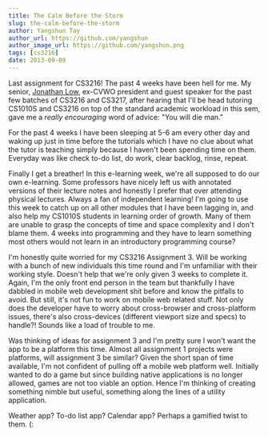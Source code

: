 ```yaml
---
title: The Calm Before the Storm
slug: the-calm-before-the-storm
author: Yangshun Tay
author_url: https://github.com/yangshun
author_image_url: https://github.com/yangshun.png
tags: [cs3216]
date: 2013-09-09
---
```


Last assignment for CS3216! The past 4 weeks have been hell for me. My senior, [Jonathan Low](https://www.linkedin.com/in/jonathanlowhy/), ex-CVWO president and guest speaker for the past few batches of CS3216 and CS3217, after hearing that I'll be head tutoring CS1010S and CS3216 on top of the standard academic workload in this sem, gave me a _really encouraging_ word of advice: "You will die man."

For the past 4 weeks I have been sleeping at 5-6 am every other day and waking up just in time before the tutorials which I have no clue about what the tutor is teaching simply because I haven't been spending time on them. Everyday was like check to-do list, do work, clear backlog, rinse, repeat.

Finally I get a breather! In this e-learning week, we're all supposed to do our own e-learning. Some professors have nicely left us with annotated versions of their lecture notes and honestly I prefer that over attending physical lectures. Always a fan of independent learning! I'm going to use this week to catch up on all other modules that I have been lagging in, and also help my CS1010S students in learning order of growth. Many of them are unable to grasp the concepts of time and space complexity and I don't blame them. 4 weeks into programming and they have to learn something most others would not learn in an introductory programming course?

I'm honestly quite worried for my CS3216 Assignment 3. Will be working with a bunch of new individuals this time round and I'm unfamiliar with their working style. Doesn't help that we're only given 3 weeks to complete it. Again, I'm the only front end person in the team but thankfully I have dabbled in mobile web development shit before and know the pitfalls to avoid. But still, it's not fun to work on mobile web related stuff. Not only does the developer have to worry about cross-browser and cross-platform issues, there's also cross-devices (different viewport size and specs) to handle?! Sounds like a load of trouble to me.

Was thinking of ideas for assignment 3 and I'm pretty sure I won't want the app to be a platform this time. Almost all assignment 1 projects were platforms, will assignment 3 be similar? Given the short span of time available, I'm not confident of pulling off a mobile web platform well. Initially wanted to do a game but since building native applications is no longer allowed, games are not too viable an option. Hence I'm thinking of creating something nimble but useful, something along the lines of a utility application.

Weather app? To-do list app? Calendar app? Perhaps a gamified twist to them. (:

